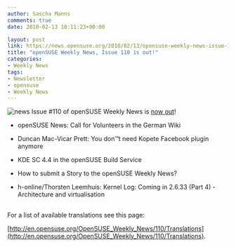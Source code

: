 ```yaml
---
author: Sascha Manns
comments: true
date: 2010-02-13 18:11:23+00:00

layout: post
link: https://news.opensuse.org/2010/02/13/opensuse-weekly-news-issue-110-is-out/
title: "openSUSE Weekly News, Issue 110 is out!"
categories:
- Weekly News
tags:
- Newsletter
- opensuse
- Weekly News
---
```

![news](http://static.opensuse.org/images/knewsticker.png) Issue #110 of openSUSE Weekly News is [now out](http://en.opensuse.org/OpenSUSE_Weekly_News/110)!



	
  * openSUSE News: Call for Volunteers in  the German Wiki

	
  * Duncan Mac-Vicar Prett: You don™t need  Kopete Facebook plugin anymore

	
  * KDE SC 4.4 in the openSUSE Build  Service

	
  * How to submit a Story to the openSUSE  Weekly News?

	
  * h-online/Thorsten Leemhuis: Kernel Log:  Coming in 2.6.33 (Part 4) - Architecture and virtualisation





## 






For a list of available translations see this page:

[http://en.opensuse.org/OpenSUSE_Weekly_News/110/Translations](http://en.opensuse.org/OpenSUSE_Weekly_News/110/Translations).		

